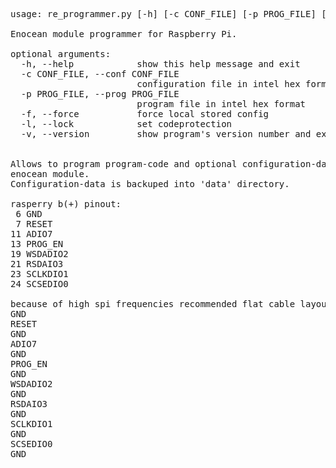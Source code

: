 <pre>
usage: re_programmer.py [-h] [-c CONF_FILE] [-p PROG_FILE] [-f] [-l] [-v]

Enocean module programmer for Raspberry Pi.

optional arguments:
  -h, --help            show this help message and exit
  -c CONF_FILE, --conf CONF_FILE
                        configuration file in intel hex format
  -p PROG_FILE, --prog PROG_FILE
                        program file in intel hex format
  -f, --force           force local stored config
  -l, --lock            set codeprotection
  -v, --version         show program's version number and exit


Allows to program program-code and optional configuration-data into a
enocean module.
Configuration-data is backuped into 'data' directory.

rasperry b(+) pinout:
 6 GND
 7 RESET
11 ADIO7
13 PROG_EN
19 WSDADIO2
21 RSDAIO3
23 SCLKDIO1
24 SCSEDIO0

because of high spi frequencies recommended flat cable layout:
GND
RESET
GND
ADIO7
GND
PROG_EN
GND
WSDADIO2
GND
RSDAIO3
GND
SCLKDIO1
GND
SCSEDIO0
GND
</pre>
